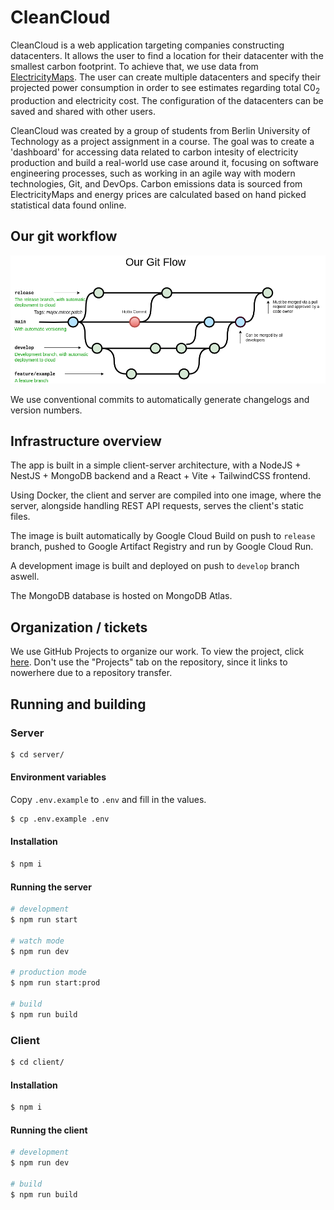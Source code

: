 # CleanCloud

CleanCloud is a web application targeting companies constructing datacenters. It allows the user to find a location for their datacenter with the smallest carbon footprint. To achieve that, we use data from [ElectricityMaps](https://www.electricitymaps.com). The user can create multiple datacenters and specify their projected power consumption in order to see estimates regarding total C0<sub>2</sub> production and electricity cost. The configuration of the datacenters can be saved and shared with other users.

CleanCloud was created by a group of students from Berlin University of Technology as a project assignment in a course. The goal was to create a 'dashboard' for accessing data related to carbon intesity of electricity production and build a real-world use case around it, focusing on software engineering processes, such as working in an agile way with modern technologies, Git, and DevOps. Carbon emissions data is sourced from ElectricityMaps and energy prices are calculated based on hand picked statistical data found online.

## Our git workflow

![git_flow](https://github.com/mcankudis/CleanCloud/blob/develop/git_flow.png?raw=true)

We use conventional commits to automatically generate changelogs and version numbers.

## Infrastructure overview

The app is built in a simple client-server architecture, with a NodeJS + NestJS + MongoDB backend and a React + Vite + TailwindCSS frontend.

Using Docker, the client and server are compiled into one image, where the server, alongside handling REST API requests, serves the client's static files.

The image is built automatically by Google Cloud Build on push to `release` branch, pushed to Google Artifact Registry and run by Google Cloud Run.

A development image is built and deployed on push to `develop` branch aswell.

The MongoDB database is hosted on MongoDB Atlas.

## Organization / tickets

We use GitHub Projects to organize our work. To view the project, click [here](https://github.com/users/TeoDevGerman/projects/1/views/1). Don't use the "Projects" tab on the repository, since it links to nowerhere due to a repository transfer.

## Running and building

### Server

```bash
$ cd server/
```

#### Environment variables

Copy `.env.example` to `.env` and fill in the values.

```bash
$ cp .env.example .env
```

#### Installation

```bash
$ npm i
```

#### Running the server

```bash
# development
$ npm run start

# watch mode
$ npm run dev

# production mode
$ npm run start:prod

# build
$ npm run build
```

### Client

```bash
$ cd client/
```

#### Installation

```bash
$ npm i
```

#### Running the client

```bash
# development
$ npm run dev

# build
$ npm run build
```
